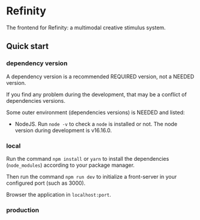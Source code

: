 # Refinity
The frontend for Refinity: a multimodal creative stimulus system.

## Quick start

### dependency version

A dependency version is a recommended REQUIRED version, not a NEEDED version.

If you find any problem during the development, that may be a conflict of dependencies versions.

Some outer environment (dependencies versions) is NEEDED and listed:

- NodeJS. Run `node -v` to check a `node` is installed or not. The node version during development is v16.16.0.

### local

Run the command `npm install` or `yarn` to install the dependencies (`node_modules`) according to your package manager.

Then run the command `npm run dev` to initialize a front-server in your configured port (such as 3000).

Browser the application in `localhost:port`.

### production